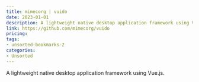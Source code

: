 ```yaml
---
title: mimecorg | vuido
date: 2023-01-01
description: A lightweight native desktop application framework using Vue.js.
link: https://github.com/mimecorg/vuido
pricing: 
tags: 
- unsorted-bookmarks-2 
categories: 
- Unsorted 
---
```


A lightweight native desktop application framework using Vue.js.